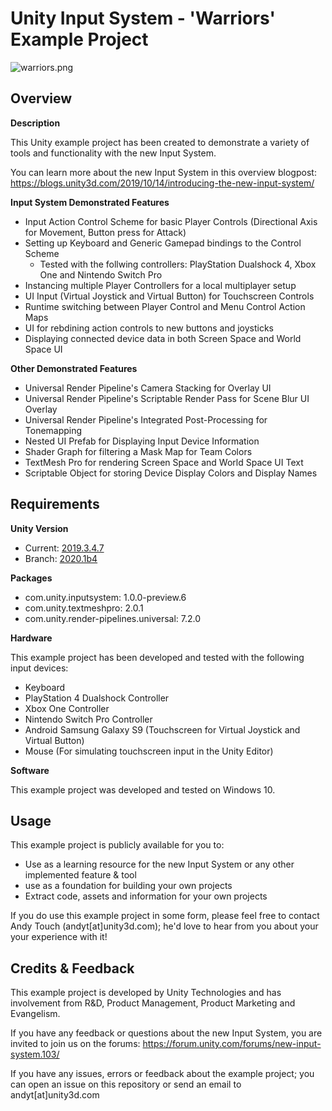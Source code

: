 # Unity Input System - 'Warriors' Example Project

![warriors.png](https://i.imgur.com/0Z24DRj.png)


## Overview

**Description**

This Unity example project has been created to demonstrate a variety of tools and functionality with the new Input System.

You can learn more about the new Input System in this overview blogpost: https://blogs.unity3d.com/2019/10/14/introducing-the-new-input-system/


**Input System Demonstrated Features**
- Input Action Control Scheme for basic Player Controls (Directional Axis for Movement, Button press for Attack)
- Setting up Keyboard and Generic Gamepad bindings to the Control Scheme
  - Tested with the follwing controllers: PlayStation Dualshock 4, Xbox One and Nintendo Switch Pro
- Instancing multiple Player Controllers for a local multiplayer setup
- UI Input (Virtual Joystick and Virtual Button) for Touchscreen Controls
- Runtime switching between Player Control and Menu Control Action Maps
- UI for rebdining action controls to new buttons and joysticks
- Displaying connected device data in both Screen Space and World Space UI

**Other Demonstrated Features**
- Universal Render Pipeline's Camera Stacking for Overlay UI
- Universal Render Pipeline's Scriptable Render Pass for Scene Blur UI Overlay
- Universal Render Pipeline's Integrated Post-Processing for Tonemapping
- Nested UI Prefab for Displaying Input Device Information
- Shader Graph for filtering a Mask Map for Team Colors
- TextMesh Pro for rendering Screen Space and World Space UI Text
- Scriptable Object for storing Device Display Colors and Display Names



## Requirements

**Unity Version**
- Current: [2019.3.4.7](https://blogs.unity3d.com/2020/01/28/unity-2019-3-is-now-available/)
- Branch: [2020.1b4](https://unity3d.com/beta/2020.1b)

**Packages**
- com.unity.inputsystem: 1.0.0-preview.6
- com.unity.textmeshpro: 2.0.1
- com.unity.render-pipelines.universal: 7.2.0

**Hardware**

This example project has been developed and tested with the following input devices:
- Keyboard
- PlayStation 4 Dualshock Controller
- Xbox One Controller
- Nintendo Switch Pro Controller
- Android Samsung Galaxy S9 (Touchscreen for Virtual Joystick and Virtual Button)
- Mouse (For simulating touchscreen input in the Unity Editor)

**Software**

This example project was developed and tested on Windows 10.

## Usage

This example project is publicly available for you to:
- Use as a learning resource for the new Input System or any other implemented feature & tool
- use as a foundation for building your own projects
- Extract code, assets and information for your own projects

If you do use this example project in some form, please feel free to contact Andy Touch (andyt[at]unity3d.com); he'd love to hear from you about your your experience with it!

## Credits & Feedback

This example project is developed by Unity Technologies and has involvement from R&D, Product Management, Product Marketing and Evangelism.

If you have any feedback or questions about the new Input System, you are invited to join us on the forums: https://forum.unity.com/forums/new-input-system.103/

If you have any issues, errors or feedback about the example project; you can open an issue on this repository or send an email to andyt[at]unity3d.com


